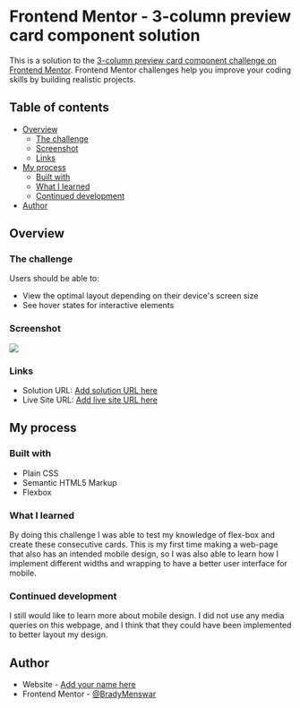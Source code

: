# Frontend Mentor - 3-column preview card component solution

This is a solution to the [3-column preview card component challenge on Frontend Mentor](https://www.frontendmentor.io/challenges/3column-preview-card-component-pH92eAR2-). Frontend Mentor challenges help you improve your coding skills by building realistic projects. 

## Table of contents

- [Overview](#overview)
  - [The challenge](#the-challenge)
  - [Screenshot](#screenshot)
  - [Links](#links)
- [My process](#my-process)
  - [Built with](#built-with)
  - [What I learned](#what-i-learned)
  - [Continued development](#continued-development)
- [Author](#author)

## Overview

### The challenge

Users should be able to:

- View the optimal layout depending on their device's screen size
- See hover states for interactive elements

### Screenshot

![](.WebpageSS.png)

### Links

- Solution URL: [Add solution URL here](https://your-solution-url.com)
- Live Site URL: [Add live site URL here](https://your-live-site-url.com)

## My process

### Built with
- Plain CSS
- Semantic HTML5 Markup
- Flexbox

### What I learned

By doing this challenge I was able to test my knowledge of flex-box and create these consecutive cards. This is my first time making a web-page that also has an intended mobile design, so I was also able to learn how I implement different widths and wrapping to have a better user interface for mobile.

### Continued development

I still would like to learn more about mobile design. I did not use any media queries on this webpage, and I think that they could have been implemented to better layout my design.

## Author

- Website - [Add your name here](https://www.your-site.com)
- Frontend Mentor - [@BradyMenswar](https://www.frontendmentor.io/profile/bradymenswar)
